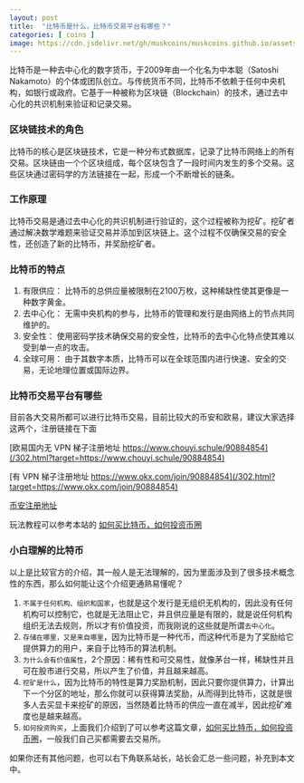 ```yaml
---
layout: post
title:  "比特币是什么，比特币交易平台有哪些？"
categories: [ coins ]
image: https://cdn.jsdelivr.net/gh/muskcoins/muskcoins.github.io/assets/images/btc-intro.webp
---
```

比特币是一种去中心化的数字货币，于2009年由一个化名为中本聪（Satoshi Nakamoto）的个体或团队创立。与传统货币不同，比特币不依赖于任何中央机构，如银行或政府。它基于一种被称为区块链（Blockchain）的技术，通过去中心化的共识机制来验证和记录交易。

### 区块链技术的角色
比特币的核心是区块链技术，它是一种分布式数据库，记录了比特币网络上的所有交易。区块链由一个个区块组成，每个区块包含了一段时间内发生的多个交易。这些区块通过密码学的方法链接在一起，形成一个不断增长的链条。

### 工作原理
比特币交易是通过去中心化的共识机制进行验证的，这个过程被称为挖矿。挖矿者通过解决数学难题来验证交易并添加到区块链上。这个过程不仅确保交易的安全性，还创造了新的比特币，并奖励挖矿者。

### 比特币的特点

1. 有限供应： 比特币的总供应量被限制在2100万枚，这种稀缺性使其更像是一种数字黄金。
2. 去中心化： 无需中央机构的参与，比特币的管理和发行是由网络上的节点共同维护的。
3. 安全性： 使用密码学技术确保交易的安全性，比特币的去中心化特点使其难以受到单一点的攻击。
4. 全球可用： 由于其数字本质，比特币可以在全球范围内进行快速、安全的交易，无论地理位置或国际边界。

### 比特币交易平台有哪些
目前各大交易所都可以进行比特币交易，目前比较大的币安和欧易，建议大家选择这两个，注册链接在下面

[欧易国内无 VPN 梯子注册地址 https://www.chouyi.schule/90884854](/302.html?target=https://www.chouyi.schule/90884854)

[有 VPN 梯子注册地址 https://www.okx.com/join/90884854](/302.html?target=https://www.okx.com/join/90884854)

[币安注册地址](/302.html?target=https://accounts.binance.com/register?ref=betrys)

玩法教程可以参考本站的 [如何买比特币，如何投资币圈](/coins-index/)

### 小白理解的比特币
以上是比较官方的介绍，其一般人是无法理解的，因为里面涉及到了很多技术概念性的东西，那么如何能让这个介绍更通熟易懂呢？

1. `不属于任何机构、组织和国家`，也就是这个发行是无组织无机构的，因此没有任何机构可以控制它，也就是无法阻止它，并且供应量是有限的，就是说任何机构组织无法去规则，所以才有价值投资，而我刚说的这些就是所谓`去中心化`。
2. `存储在哪里，又是来自哪里`，因为比特币是一种代币，而这种代币是为了奖励给它提供算力的用户，来自于比特币的算法机制。
3. `为什么会有价值属性`，2个原因：稀有性和可交易性，就像茅台一样，稀缺性并且可在股市进行交易，所以产生了价值，并且越来越高。
4. `挖矿是什么`，因为比特币的特性是算力奖励机制，因此只要你提供算力，计算出下一个分区的地址，那么你就可以获得算法奖励，从而得到比特币，这就是很多人去买显卡来挖矿的原因，当然随着比特币的供应一直在减半，因此挖矿难度也是越来越高。
5. `如何投资购买`，上面我们介绍到了可以参考这篇文章，[如何买比特币，如何投资币圈](/buy-coins/)，一般我们自己买都需要去交易所。

如果你还有其他问题，也可以右下角联系站长，站长会汇总一些问题，补充到本文中。